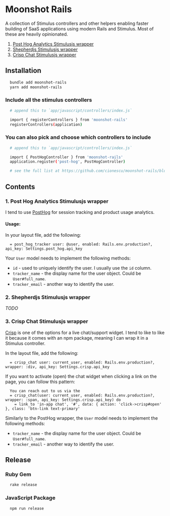 # Moonshot Rails

A collection of Stimulus controllers and other helpers enabling faster building of SaaS applications using modern Rails and Stimulus. Most of these are heavily opinionated.

1. [Post Hog Analytics Stimulusjs wrapper](#1-post-hog-analytics-stimulusjs-wrapper)
2. [Shepherdjs Stimulusjs wrapper](#2-shepherdjs-stimulusjs-wrapper)
3. [Crisp Chat Stimulusjs wrapper](#3-crisp-chat-stimulusjs-wrapper)

## Installation

```bash
  bundle add moonshot-rails
  yarn add moonshot-rails

```

### Include all the stimulus controllers

```bash
  # append this to `app/javascript/controllers/index.js`

  import { registerControllers } from 'moonshot-rails'
  registerControllers(application)
```

### You can also pick and choose which controllers to include

```bash
  # append this to `app/javascript/controllers/index.js`

  import { PostHogController } from 'moonshot-rails'
  application.register('post-hog', PostHogController)

  # see the full list at https://github.com/cionescu/moonshot-rails/blob/main/app/assets/javascripts/moonshot/index.js
```

## Contents

### 1. Post Hog Analytics Stimulusjs wrapper

I tend to use [PostHog](https://posthog.com/) for session tracking and product usage analytics.

#### Usage:

In your layout file, add the following:

```erb
  = post_hog_tracker user: @user, enabled: Rails.env.production?, api_key: Settings.post_hog.api_key
```

Your `User` model needs to implement the following methods:
* `id` - used to uniquely identify the user. I usually use the `id` column.
* `tracker_name` - the display name for the user object. Could be `User#full_name`.
* `tracker_email` - another way to identify the user.

### 2. Shepherdjs Stimulusjs wrapper

*TODO*

### 3. Crisp Chat Stimulusjs wrapper

[Crisp](https://crisp.chat/) is one of the options for a live chat/support widget. I tend to like to like it because it comes with an npm package, meaning I can wrap it in a Stimulus controller.

In the layout file, add the following:

```erb
  = crisp_chat user: current_user, enabled: Rails.env.production?, wrapper: :div, api_key: Settings.crisp.api_key
```

If you want to activate (open) the chat widget when clicking a link on the page, you can follow this pattern:

```erb
  You can reach out to us via the
  = crisp_chat(user: current_user, enabled: Rails.env.production?, wrapper: :span, api_key: Settings.crisp.api_key) do
    = link_to 'in-app chat', '#', data: { action: 'click->crisp#open' }, class: 'btn-link text-primary'
```

Similarly to the PostHog wrapper, the `User` model needs to implement the following methods:
* `tracker_name` - the display name for the user object. Could be `User#full_name`.
* `tracker_email` - another way to identify the user.

## Release

### Ruby Gem

```bash
  rake release
```

### JavaScript Package

```bash
  npm run release
```
